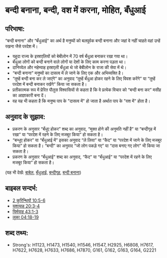 # बन्दी बनाना, बन्दी, वश में करना, मोहित, बँधुआई #

## परिभाषा: ##

“बन्दी बनाना” और “बँधुआई” का अर्थ है मनुष्यों को बलपूर्वक बन्दी बनाना और जहां वे नहीं चाहते वहां उन्हें रखना जैसे परदेश में।

* यहूदा राज्य के इस्राएलियों को बेबीलोन में 70 वर्ष बँधुआ बनाकर रखा गया था।
* बँधुआ लोगों को बन्दी बनाने वाले लोगों या देशों के लिए काम करना पड़ता था।
* दानिय्येल और नहेम्याह इस्राएली बँधुआ थे जो बेबीलोन के राजा की सेवा में थे।
* “बन्दी बनाना” मनुष्यों का दासत्व में ले जाने के लिए एक और अभिव्यक्ति है।
* “तुम्हें बन्दी बना कर ले जाएंगे” का अनुवाद “तुम्हें बँधुआ होकर रहने के लिए विवश करेंगे” या “तुम्हें परदेश में बन्दी बनाकर रखेंगे” किया जा सकता है। 
* प्रतीकात्मक रूप में प्रेरित पौलुस विश्वासियों से कहता है कि वे प्रत्येक विचार को “बन्दी बना कर” मसीह का आज्ञाकारी बना दें।
* वह यह भी कहता है कि मनुष्य पाप के "दासत्व में" हो जाता है अर्थात पाप के "वश में" होता है।

## अनुवाद के सुझाव:

* प्रकरण के अनुसार “बँधुए होकर” शब्द का अनुवाद, “मुक्त होने की अनुमति नहीं है” या “बन्दीगृह में रखा” या “परदेश में रहने के लिए मजबूर किया” हो सकता है।
* “बन्धुए होकर” या “बँधुआई में” इसका अनुवाद “ले लिया” या “कैद” या “परदेश में जाने के लिए मजबूर किया” हो सकता है।
“बन्दी” का अनुवाद “जो लोग पकड़े गए” या “दास बनाए गए लोग” भी किया जा सकता है।
* प्रकरण के अनुसार “बँधुआई” शब्द का अनुवाद, “कैद” या “बँधुआई” या “परदेश में रहने के लिए मजबूर किया” हो सकता है।

(यह भी देखें: [बाबेल](../names/babylon.md), [बँधुआई](../other/exile.md), [बन्दीगृह](../other/prison.md), [बन्दी बनाना](../other/seize.md))

## बाइबल सन्दर्भ: ##

* [2 कुरिन्थियों 10:5-6](rc://en/tn/help/2co/10/05)
* [यशायाह 20:3-4](rc://en/tn/help/isa/20/03)
* [यिर्मयाह 43:1-3](rc://en/tn/help/jer/43/01)
* [लूका 04:18-19](rc://en/tn/help/luk/04/18)

## शब्द तथ्य: ##

* Strong's: H1123, H1473, H1540, H1546, H1547, H2925, H6808, H7617, H7622, H7628, H7633, H7686, H7870, G161, G162, G163, G164, G2221
